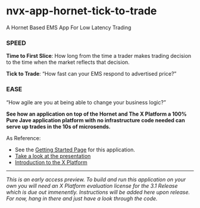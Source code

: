 # nvx-app-hornet-tick-to-trade
A Hornet Based EMS App For Low Latency Trading

###  SPEED
**Time to First Slice**: How long from the time a trader makes trading decision to the time when the market reflects that decision.

**Tick to Trade**: “How fast can your EMS respond to advertised price?”

### EASE
“How agile are you at being able to change your business logic?”

**See how an application on top of the Hornet and The X Platform a 100% Pure Jave application platform with no infrastructure code needed can serve up trades in the 10s of microsends.**

As Reference:
* See the [Getting Started Page](https://github.com/neeveresearch/nvx-app-hornet-tick-to-trade/wiki/Getting-Started) for this application.
* [Take a look at the presentation](http://docs.neeveresearch.com/decks/nvx-low-latency-apps.pdf)
* [Introduction to the X Platform](http://www.neeveresearch.com/introduction)

---

_This is an early access preview. To build and run this application on your own you will need an X Platform evaluation license for the 3.1 Release which is due out immenently. Instructions will be added here upon release. For now, hang in there and just have a look through the code._ 
